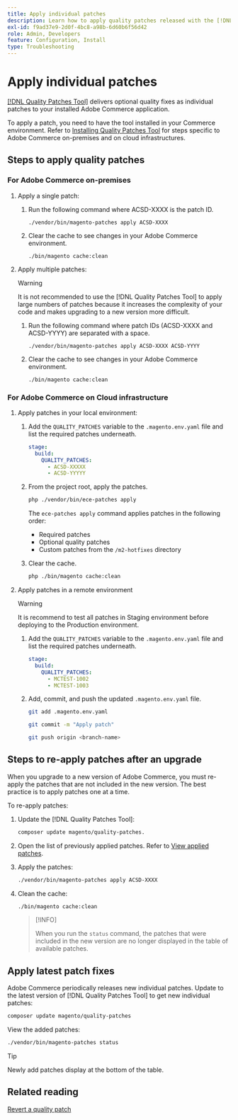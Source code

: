 ```yaml
---
title: Apply individual patches
description: Learn how to apply quality patches released with the [!DNL Quality Patches Tool].
exl-id: f9ad37e9-2d0f-4bc8-a98b-6d60b6f56d42
role: Admin, Developers
feature: Configuration, Install
type: Troubleshooting
---
```

# Apply individual patches

[[!DNL Quality Patches Tool]](https://github.com/magento/quality-patches) delivers optional quality fixes as individual patches to your installed Adobe Commerce application. 

To apply a patch, you need to have the tool installed in your Commerce environment. Refer to [Installing Quality Patches Tool](/install-quality-patches-tool.md) for steps specific to Adobe Commerce on-premises and on cloud infrastructures.

## Steps to apply quality patches

### For Adobe Commerce on-premises

1. Apply a single patch:
  
    1. Run the following command where ACSD-XXXX is the patch ID.

        ```
        ./vendor/bin/magento-patches apply ACSD-XXXX
        ```

    1. Clear the cache to see changes in your Adobe Commerce environment.

         ```
         ./bin/magento cache:clean
         ```

1. Apply multiple patches: 

    >[!WARNING]
    >
    >It is not recommended to use the [!DNL Quality Patches Tool] to apply large numbers of patches because it increases the complexity of your code and makes upgrading to a new version more difficult.

    1. Run the following command where patch IDs (ACSD-XXXX and ACSD-YYYY) are separated with a space.

        ```
        ./vendor/bin/magento-patches apply ACSD-XXXX ACSD-YYYY
        ```

    1. Clear the cache to see changes in your Adobe Commerce environment.

        ```
        ./bin/magento cache:clean
        ```

### For Adobe Commerce on Cloud infrastructure

1. Apply patches in your local environment:
   
    1. Add the `QUALITY_PATCHES` variable to the `.magento.env.yaml` file and list the required patches underneath.

       ```yaml
       stage:
         build:
           QUALITY_PATCHES:
             - ACSD-XXXXX
             - ACSD-YYYYY
        ```

    1. From the project root, apply the patches.

       ```bash
       php ./vendor/bin/ece-patches apply
       ```

       The `ece-patches apply` command applies patches in the following order:
       
       * Required patches
       * Optional quality patches
       * Custom patches from the `/m2-hotfixes` directory

    1. Clear the cache.

       ```bash
       php ./bin/magento cache:clean
       ```

1. Apply patches in a remote environment

    >[!WARNING]
    >
    >It is recommend to test all patches in Staging environment before deploying to the Production environment.

    1. Add the `QUALITY_PATCHES` variable to the `.magento.env.yaml` file and list the required patches underneath.

       ```yaml
       stage:
         build:
           QUALITY_PATCHES:
             - MCTEST-1002
             - MCTEST-1003
       ```

    1. Add, commit, and push the updated `.magento.env.yaml` file.

       ```bash
       git add .magento.env.yaml
       ```

       ```bash
       git commit -m "Apply patch"
       ```

       ```bash
       git push origin <branch-name>
       ```

## Steps to re-apply patches after an upgrade

When you upgrade to a new version of Adobe Commerce, you must re-apply the patches that are not included in the new version. The best practice is to apply patches one at a time.

To re-apply patches:

1. Update the [!DNL Quality Patches Tool]:

   ```bash
   composer update magento/quality-patches.
   ```

1. Open the list of previously applied patches. Refer to [View applied patches]().

1. Apply the patches:

   ```bash
   ./vendor/bin/magento-patches apply ACSD-XXXX
   ```

1. Clean the cache:

   ```bash
   ./bin/magento cache:clean
   ```

   >[!INFO]
   >
   >When you run the `status` command, the patches that were included in the new version are no longer displayed in the table of available patches.

## Apply latest patch fixes

Adobe Commerce periodically releases new individual patches. Update to the latest version of [!DNL Quality Patches Tool] to get new individual patches:

```bash
composer update magento/quality-patches
```

View the added patches:

```bash
./vendor/bin/magento-patches status
```

>[!TIP]
>
>Newly add patches display at the bottom of the table.

## Related reading

[Revert a quality patch](/revert-a-patch.md)

